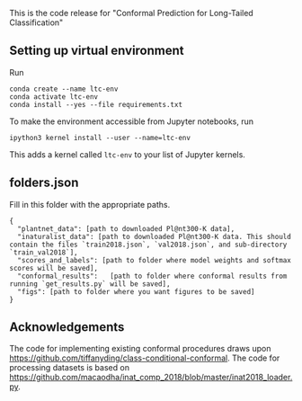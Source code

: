 This is the code release for "Conformal Prediction for Long-Tailed Classification"


## Setting up virtual environment

Run
```
conda create --name ltc-env
conda activate ltc-env
conda install --yes --file requirements.txt
```

To make the environment accessible from Jupyter notebooks, run

```
ipython3 kernel install --user --name=ltc-env
```
This adds a kernel called `ltc-env` to your list of Jupyter kernels. 

## folders.json

Fill in this folder with the appropriate paths.

```
{
  "plantnet_data": [path to downloaded Pl@nt300-K data],
  "inaturalist_data": [path to downloaded Pl@nt300-K data. This should contain the files `train2018.json`, `val2018.json`, and sub-directory `train_val2018`],
  "scores_and_labels": [path to folder where model weights and softmax scores will be saved],
  "conformal_results":   [path to folder where conformal results from running `get_results.py` will be saved], 
  "figs": [path to folder where you want figures to be saved]
}
```

## Acknowledgements 

The code for implementing existing conformal procedures draws upon https://github.com/tiffanyding/class-conditional-conformal.
The code for processing datasets is based on https://github.com/macaodha/inat_comp_2018/blob/master/inat2018_loader.py.